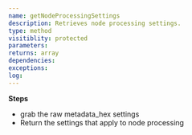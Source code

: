 ```yaml
---
name: getNodeProcessingSettings
description: Retrieves node processing settings.
type: method
visitiblity: protected
parameters: 
returns: array
dependencies:
exceptions:
log:
---
```



**Steps**
- grab the raw metadata_hex settings
- Return the settings that apply to node processing


